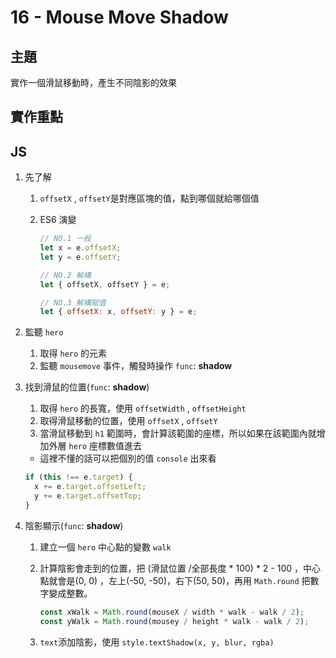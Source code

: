 # 16 - Mouse Move Shadow

## 主題
實作一個滑鼠移動時，產生不同陰影的效果

## 實作重點

## JS

1. 先了解
    1. `offsetX` ,  `offsetY`是對應區塊的值，點到哪個就給哪個值
    2. ES6 演變
        
        ```jsx
        // NO.1 一般
        let x = e.offsetX;
        let y = e.offsetY;
        
        // NO.2 解構
        let { offsetX, offsetY } = e;
        
        // NO.3 解構賦值
        let { offsetX: x, offsetY: y } = e;
        ```
        
2. 監聽 `hero` 
    1. 取得 `hero` 的元素
    2. 監聽 `mousemove` 事件，觸發時操作 `func`: **shadow**
3. 找到滑鼠的位置(`func`: **shadow**)
    1. 取得 `hero` 的長寬，使用 `offsetWidth` , `offsetHeight` 
    2. 取得滑鼠移動的位置，使用 `offsetX` , `offsetY`
    3. 當滑鼠移動到 `h1` 範圍時，會計算該範圍的座標，所以如果在該範圍內就增加外層 `hero` 座標數值進去
    * 這裡不懂的話可以把個別的值 `console` 出來看
    
    ```jsx
    if (this !== e.target) {
      x += e.target.offsetLeft;
      y += e.target.offsetTop;
    }
    ```
    
4. 陰影顯示(`func`: **shadow**)
    1. 建立一個 `hero` 中心點的變數 `walk` 
    2. 計算陰影會走到的位置，把 (滑鼠位置 /全部長度 * 100) * 2 - 100 ，中心點就會是(0, 0) ，左上(-50, -50)，右下(50, 50)，再用 `Math.round` 把數字變成整數。
        
        ```jsx
        const xWalk = Math.round(mouseX / width * walk - walk / 2);
        const yWalk = Math.round(mousey / height * walk - walk / 2);
        ```
        
    3. `text`添加陰影，使用 `style.textShadow(x, y, blur, rgba)`